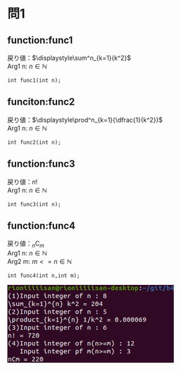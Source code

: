 # 問1
## function:func1
戻り値：$\displaystyle\sum^n_{k=1}{k^2}$  
Arg1 n: $n\in\mathbb{N}$
```
int func1(int n);
```
## funciton:func2
戻り値：$\displaystyle\prod^n_{k=1}{\dfrac{1}{k^2}}$  
Arg1 n: $n\in\mathbb{N}$
```
int func2(int n);
```
## function:func3
戻り値：$n!$  
Arg1 n: $n\in\mathbb{N}$
```
int func3(int n);
```
## function:func4
戻り値：${}_n \mathrm{C}_m$  
Arg1 n: $n\in\mathbb{N}$  
Arg2 m: $m<=n\in\mathbb{N}$
```
int func4(int n,int m);
```

![Image of Q1](images/Q1.png)
